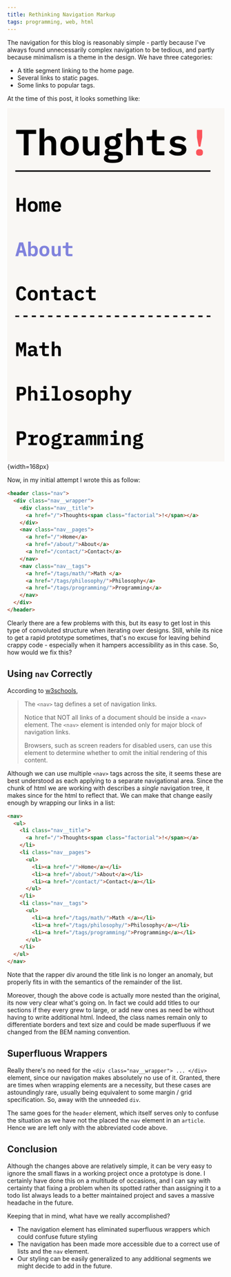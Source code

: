 ```yaml
---
title: Rethinking Navigation Markup
tags: programming, web, html
---
```


The navigation for this blog is reasonably simple - partly because I've always
found unnecessarily complex navigation to be tedious, and partly because
minimalism is a theme in the design. We have three categories:

- A title segment linking to the home page.
- Several links to static pages.
- Some links to popular tags.

At the time of this post, it looks something like:

![Navigation Tree](/images/2020-05-28/nav.png){width=168px}

Now, in my initial attempt I wrote this as follow:

```html
<header class="nav">
  <div class="nav__wrapper">
    <div class="nav__title">
      <a href="/">Thoughts<span class="factorial">!</span></a>
    </div>
    <nav class="nav__pages">
      <a href="/">Home</a>
      <a href="/about/">About</a>
      <a href="/contact/">Contact</a>
    </nav>
    <nav class="nav__tags">
      <a href="/tags/math/">Math </a>
      <a href="/tags/philosophy/">Philosophy</a>
      <a href="/tags/programming/">Programming</a>
    </nav>
  </div>
</header>
```

Clearly there are a few problems with this, but its easy to get lost in this
type of convoluted structure when iterating over designs. Still, while its nice
to get a rapid prototype sometimes, that's no excuse for leaving behind crappy
code - especially when it hampers accessibility as in this case. So, how would
we fix this?


## Using `nav` Correctly

According to [w3schools](https://www.w3schools.com/TAgs/tag_nav.asp),

> The `<nav>` tag defines a set of navigation links.
>
> Notice that NOT all links of a document should be inside a `<nav>`
> element. The `<nav>` element is intended only for major block of navigation
> links.
>
> Browsers, such as screen readers for disabled users, can use this element to
> determine whether to omit the initial rendering of this content.

Although we can use multiple `<nav>` tags across the site, it seems these are
best understood as each applying to a separate navigational area. Since the
chunk of html we are working with describes a *single* navigation tree, it makes
since for the html to reflect that. We can make that change easily enough by
wrapping our links in a list:

```html
<nav>
  <ul>
    <li class="nav__title">
      <a href="/">Thoughts<span class="factorial">!</span></a>
    </li>
    <li class="nav__pages">
      <ul>
        <li><a href="/">Home</a></li>
        <li><a href="/about/">About</a></li>
        <li><a href="/contact/">Contact</a></li>
      </ul>
    </li>
    <li class="nav__tags">
      <ul>
        <li><a href="/tags/math/">Math </a></li>
        <li><a href="/tags/philosophy/">Philosophy</a></li>
        <li><a href="/tags/programming/">Programming</a></li>
      </ul>
    </li>
  </ul>
</nav>
```

Note that the rapper div around the title link is no longer an anomaly, but
properly fits in with the semantics of the remainder of the list.

Moreover, though the above code is actually more nested than the original, its
now very clear what's going on. In fact we could add titles to our sections if
they every grew to large, or add new ones as need be without having to write
additional html. Indeed, the class names remain only to differentiate borders
and text size and could be made superfluous if we changed from the BEM naming convention.

## Superfluous Wrappers

Really there's no need for the `<div class="nav__wrapper"> ... </div>` element,
since our navigation makes absolutely no use of it. Granted, there are times
when wrapping elements are a necessity, but these cases are astoundingly rare,
usually being equivalent to some margin / grid specification. So, away with the
unneeded `div`.

The same goes for the `header` element, which itself serves only to confuse the
situation as we have not the placed the `nav` element in an `article`. Hence we
are left only with the abbreviated code above.

## Conclusion

Although the changes above are relatively simple, it can be very easy to ignore
the small flaws in a working project once a prototype is done. I certainly have
done this on a multitude of occasions, and I can say with certainty that fixing
a problem when its spotted rather than assigning it to a todo list always leads
to a better maintained project and saves a massive headache in the future.

Keeping that in mind, what have we really accomplished?

- The navigation element has eliminated superfluous wrappers which could confuse
  future styling
- The navigation has been made more accessible due to a correct use of lists and
  the `nav` element.
- Our styling can be easily generalized to any additional segments we might
  decide to add in the future.
